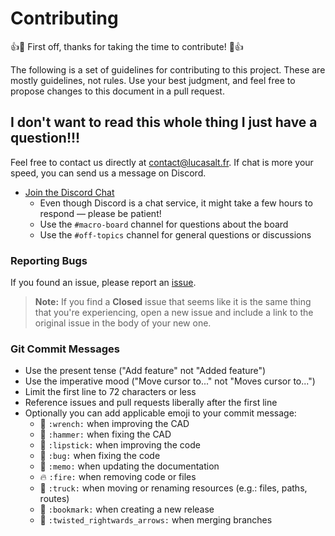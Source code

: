 # Contributing

:+1::tada: First off, thanks for taking the time to contribute! :tada::+1:

The following is a set of guidelines for contributing to this project. These are mostly guidelines, not rules. Use your best judgment, and feel free to propose changes to this document in a pull request.

## I don't want to read this whole thing I just have a question!!!

Feel free to contact us directly at [contact@lucasalt.fr](mailto:contact@lucasalt.fr). If chat is more your speed, you can send us a message on Discord.

* [Join the Discord Chat](https://discord.gg/nEDcagb)
    * Even though Discord is a chat service, it might take a few hours to respond &mdash; please be patient!
    * Use the `#macro-board` channel for questions about the board
    * Use the `#off-topics` channel for general questions or discussions

### Reporting Bugs

If you found an issue, please report an [issue](https://github.com/lucasctrl/macroboard/issues/new).

> **Note:** If you find a **Closed** issue that seems like it is the same thing that you're experiencing, open a new issue and include a link to the original issue in the body of your new one.

### Git Commit Messages

* Use the present tense ("Add feature" not "Added feature")
* Use the imperative mood ("Move cursor to..." not "Moves cursor to...")
* Limit the first line to 72 characters or less
* Reference issues and pull requests liberally after the first line
* Optionally you can add applicable emoji to your commit message:
    * :wrench: `:wrench:` when improving the CAD
    * :hammer: `:hammer:` when fixing the CAD
    * :lipstick: `:lipstick:` when improving the code
    * :bug: `:bug:` when fixing the code
    * :memo: `:memo:` when updating the documentation
    * :fire: `:fire:` when removing code or files
    * :truck: `:truck:` when moving or renaming resources (e.g.: files, paths, routes)
    * :bookmark: `:bookmark:` when creating a new release
    * :twisted_rightwards_arrows: `:twisted_rightwards_arrows:` when merging branches

